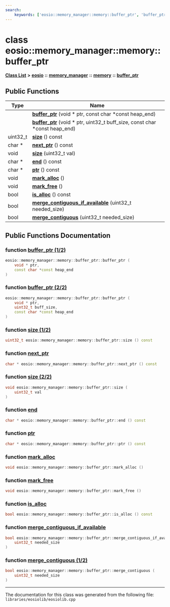 ```yaml
---
search:
    keywords: ['eosio::memory_manager::memory::buffer_ptr', 'buffer_ptr', 'buffer_ptr', 'size', 'next_ptr', 'size', 'end', 'ptr', 'mark_alloc', 'mark_free', 'is_alloc', 'merge_contiguous_if_available', 'merge_contiguous']
---
```


# class eosio::memory\_manager::memory::buffer\_ptr

[**Class List**](annotated.md) **>** [**eosio**](namespaceeosio.md) **::** [**memory\_manager**](classeosio_1_1memory__manager.md) **::** [**memory**](classeosio_1_1memory__manager_1_1memory.md) **::** [**buffer\_ptr**](classeosio_1_1memory__manager_1_1memory_1_1buffer__ptr.md)


## Public Functions

|Type|Name|
|-----|-----|
||[**buffer\_ptr**](classeosio_1_1memory__manager_1_1memory_1_1buffer__ptr_ac5456120e436769c2b2942f70e4ac25f.md#1ac5456120e436769c2b2942f70e4ac25f) (void \* ptr, const char \*const heap\_end) |
||[**buffer\_ptr**](classeosio_1_1memory__manager_1_1memory_1_1buffer__ptr_a1ed3dec5960241e58f5596f504d48564.md#1a1ed3dec5960241e58f5596f504d48564) (void \* ptr, uint32\_t buff\_size, const char \*const heap\_end) |
|uint32\_t|[**size**](classeosio_1_1memory__manager_1_1memory_1_1buffer__ptr_a6d3faad0f9dd8b428e08003db54a4534.md#1a6d3faad0f9dd8b428e08003db54a4534) () const |
|char \*|[**next\_ptr**](classeosio_1_1memory__manager_1_1memory_1_1buffer__ptr_a654082fb0667d60c52cee9ba9c37bde2.md#1a654082fb0667d60c52cee9ba9c37bde2) () const |
|void|[**size**](classeosio_1_1memory__manager_1_1memory_1_1buffer__ptr_a92c13d6fcb75e4471275d8c480d29d4e.md#1a92c13d6fcb75e4471275d8c480d29d4e) (uint32\_t val) |
|char \*|[**end**](classeosio_1_1memory__manager_1_1memory_1_1buffer__ptr_a5aee1ccf724a3b6b1085707f8684b961.md#1a5aee1ccf724a3b6b1085707f8684b961) () const |
|char \*|[**ptr**](classeosio_1_1memory__manager_1_1memory_1_1buffer__ptr_a74c2399ffda524cbc52bce8e6d7a10d2.md#1a74c2399ffda524cbc52bce8e6d7a10d2) () const |
|void|[**mark\_alloc**](classeosio_1_1memory__manager_1_1memory_1_1buffer__ptr_ac67096ce1051b46b23d105dda3a0beab.md#1ac67096ce1051b46b23d105dda3a0beab) () |
|void|[**mark\_free**](classeosio_1_1memory__manager_1_1memory_1_1buffer__ptr_ab175f38d0934fa8ee4781a18dffe9bd8.md#1ab175f38d0934fa8ee4781a18dffe9bd8) () |
|bool|[**is\_alloc**](classeosio_1_1memory__manager_1_1memory_1_1buffer__ptr_a1a30813caab9470accb4d39d4d61b170.md#1a1a30813caab9470accb4d39d4d61b170) () const |
|bool|[**merge\_contiguous\_if\_available**](classeosio_1_1memory__manager_1_1memory_1_1buffer__ptr_af70f3f1e34ef94c65a74c95397b22a5a.md#1af70f3f1e34ef94c65a74c95397b22a5a) (uint32\_t needed\_size) |
|bool|[**merge\_contiguous**](classeosio_1_1memory__manager_1_1memory_1_1buffer__ptr_af15531da7d6fa587d88a23a4beb84148.md#1af15531da7d6fa587d88a23a4beb84148) (uint32\_t needed\_size) |


## Public Functions Documentation

### function <a id="1ac5456120e436769c2b2942f70e4ac25f" href="#1ac5456120e436769c2b2942f70e4ac25f">buffer\_ptr (1/2)</a>

```cpp
eosio::memory_manager::memory::buffer_ptr::buffer_ptr (
    void * ptr,
    const char *const heap_end
)
```



### function <a id="1a1ed3dec5960241e58f5596f504d48564" href="#1a1ed3dec5960241e58f5596f504d48564">buffer\_ptr (2/2)</a>

```cpp
eosio::memory_manager::memory::buffer_ptr::buffer_ptr (
    void * ptr,
    uint32_t buff_size,
    const char *const heap_end
)
```



### function <a id="1a6d3faad0f9dd8b428e08003db54a4534" href="#1a6d3faad0f9dd8b428e08003db54a4534">size (1/2)</a>

```cpp
uint32_t eosio::memory_manager::memory::buffer_ptr::size () const
```



### function <a id="1a654082fb0667d60c52cee9ba9c37bde2" href="#1a654082fb0667d60c52cee9ba9c37bde2">next\_ptr</a>

```cpp
char * eosio::memory_manager::memory::buffer_ptr::next_ptr () const
```



### function <a id="1a92c13d6fcb75e4471275d8c480d29d4e" href="#1a92c13d6fcb75e4471275d8c480d29d4e">size (2/2)</a>

```cpp
void eosio::memory_manager::memory::buffer_ptr::size (
    uint32_t val
)
```



### function <a id="1a5aee1ccf724a3b6b1085707f8684b961" href="#1a5aee1ccf724a3b6b1085707f8684b961">end</a>

```cpp
char * eosio::memory_manager::memory::buffer_ptr::end () const
```



### function <a id="1a74c2399ffda524cbc52bce8e6d7a10d2" href="#1a74c2399ffda524cbc52bce8e6d7a10d2">ptr</a>

```cpp
char * eosio::memory_manager::memory::buffer_ptr::ptr () const
```



### function <a id="1ac67096ce1051b46b23d105dda3a0beab" href="#1ac67096ce1051b46b23d105dda3a0beab">mark\_alloc</a>

```cpp
void eosio::memory_manager::memory::buffer_ptr::mark_alloc ()
```



### function <a id="1ab175f38d0934fa8ee4781a18dffe9bd8" href="#1ab175f38d0934fa8ee4781a18dffe9bd8">mark\_free</a>

```cpp
void eosio::memory_manager::memory::buffer_ptr::mark_free ()
```



### function <a id="1a1a30813caab9470accb4d39d4d61b170" href="#1a1a30813caab9470accb4d39d4d61b170">is\_alloc</a>

```cpp
bool eosio::memory_manager::memory::buffer_ptr::is_alloc () const
```



### function <a id="1af70f3f1e34ef94c65a74c95397b22a5a" href="#1af70f3f1e34ef94c65a74c95397b22a5a">merge\_contiguous\_if\_available</a>

```cpp
bool eosio::memory_manager::memory::buffer_ptr::merge_contiguous_if_available (
    uint32_t needed_size
)
```



### function <a id="1af15531da7d6fa587d88a23a4beb84148" href="#1af15531da7d6fa587d88a23a4beb84148">merge\_contiguous (1/2)</a>

```cpp
bool eosio::memory_manager::memory::buffer_ptr::merge_contiguous (
    uint32_t needed_size
)
```





----------------------------------------
The documentation for this class was generated from the following file: `libraries/eosiolib/eosiolib.cpp`
